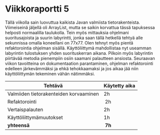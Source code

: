 # Viikkoraportti 5

Tällä viikolla sain luovuttua kaikista Javan valmiista tietorakenteista. Viimeiseinä jäljellä oli ArrayList, mutta se saikin korvattua tässä tapuksessa helposti normaalilla taulukolla. Tein myös mittauksia ohjelmani suoritusajoista ja suurin labyrintti, jonka saan tällä hetkellä tehtyä alle sekunnissa omalla koneellani on 77x77. Olen tehnyt myös pientä refaktorointia ohjelman sisällä. Käyttöliittymä mahdollistaa nyt useamman labyrintin tulostuksen yhden suorituskerran aikana. Pilkoin myös labyrintin piirtävää metodia pienempiin osiin saamani palautteen ansiosta. Seuraavan viikon tavoitteina on dokumentaation parantaminen, ohjelman refaktorointi edelleen järkevämmäksi ja ehkä tehokkaamaksi ja jos aikaa jää niin käyttöliittymän tekeminen vähän nätimmäksi.

Tehtävä | Käytetty aika
--------|--------------
Valmiiden tietorakenteiden korvaaminen | 2h
Refaktorointi | 2h
Vertaispalauten | 2h
Käyttöliittymämuutokset | 1h
**yhteensä** | **7h**

